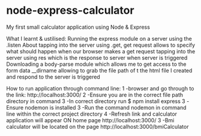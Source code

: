 # node-express-calculator
My first small calculator application using Node &amp; Express

What I learnt & ustilised:
Running the express module on a server using the .listen 
About tapping into the server using .get, get request allows to specify what should happen when our browser makes a get request 
tapping into the server using res which is the response to server when server is triggered 
Downloading a body-parse module which allows me to get access to the form data 
__dirname allowing to grab the file path of t the html file I created and respond to the server is triggered 

How to run application through command line:
1 -browser and go through to the link: http://localhost:3000/
2 -Ensure you are in the correct file path directory in command 
3 -In correct directory run $ npm install express
3 -Ensure nodemon is installed 
3 -Run the command nodemon in command line within the correct project directory 
4 -Refresh link and calculator application will appear ON home page http://localhost:3000/
3 -Bmi calculator will be located on the page http://localhost:3000/bmiCalculator
